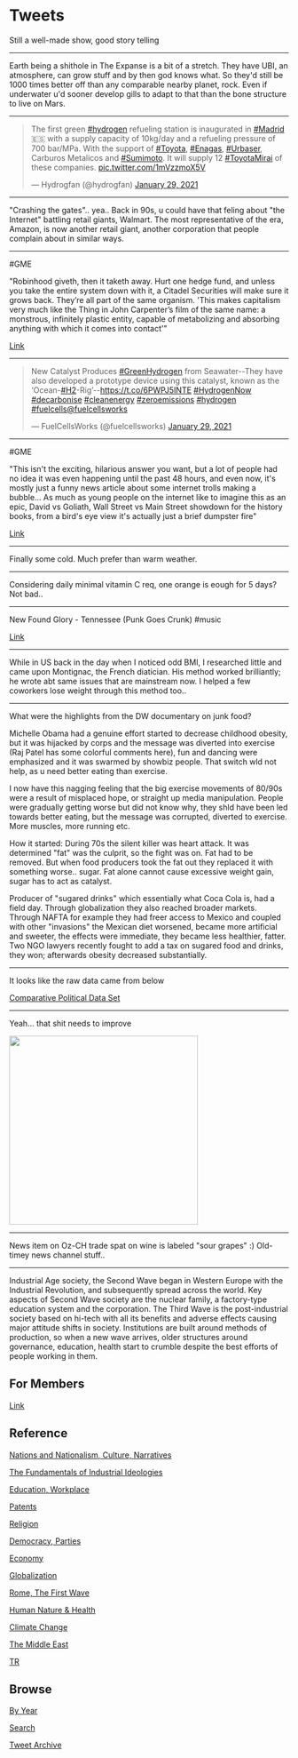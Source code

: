 # Tweets

Still a well-made show, good story telling

---

Earth being a shithole in The Expanse is a bit of a stretch. They have
UBI, an atmosphere, can grow stuff and by then god knows what. So
they'd still be 1000 times better off than any comparable nearby
planet, rock. Even if underwater u'd sooner develop gills to adapt to
that than the bone structure to live on Mars.

---


<blockquote class="twitter-tweet"><p lang="en" dir="ltr">The first green <a href="https://twitter.com/hashtag/hydrogen?src=hash&amp;ref_src=twsrc%5Etfw">#hydrogen</a> refueling station is inaugurated in <a href="https://twitter.com/hashtag/Madrid?src=hash&amp;ref_src=twsrc%5Etfw">#Madrid</a>🇪🇸 with a supply capacity of 10kg/day and a refueling pressure of 700 bar/MPa. With the support of <a href="https://twitter.com/hashtag/Toyota?src=hash&amp;ref_src=twsrc%5Etfw">#Toyota</a>, <a href="https://twitter.com/hashtag/Enagas?src=hash&amp;ref_src=twsrc%5Etfw">#Enagas</a>, <a href="https://twitter.com/hashtag/Urbaser?src=hash&amp;ref_src=twsrc%5Etfw">#Urbaser</a>, Carburos Metalicos and <a href="https://twitter.com/hashtag/Sumimoto?src=hash&amp;ref_src=twsrc%5Etfw">#Sumimoto</a>. It will supply 12 <a href="https://twitter.com/hashtag/ToyotaMirai?src=hash&amp;ref_src=twsrc%5Etfw">#ToyotaMirai</a> of these companies. <a href="https://t.co/1mVzzmoX5V">pic.twitter.com/1mVzzmoX5V</a></p>&mdash; Hydrogfan (@hydrogfan) <a href="https://twitter.com/hydrogfan/status/1355160769739042817?ref_src=twsrc%5Etfw">January 29, 2021</a></blockquote> <script async src="https://platform.twitter.com/widgets.js" charset="utf-8"></script>

---

"Crashing the gates".. yea.. Back in 90s, u could have that feling
about "the Internet" battling retail giants, Walmart. The most
representative of the era, Amazon, is now another retail giant,
another corporation that people complain about in similar ways.

---

\#GME

"Robinhood giveth, then it taketh away. Hurt one hedge fund, and
unless you take the entire system down with it, a Citadel Securities
will make sure it grows back. They’re all part of the same
organism. 'This makes capitalism very much like the Thing in John
Carpenter’s film of the same name: a monstrous, infinitely plastic
entity, capable of metabolizing and absorbing anything with which it
comes into contact'"

[Link](https://nymag.com/intelligencer/2021/01/gamestop-saga-shows-the-final-boss-is-capitalism.html)

---

<blockquote class="twitter-tweet"><p lang="en" dir="ltr">New Catalyst Produces <a href="https://twitter.com/hashtag/GreenHydrogen?src=hash&amp;ref_src=twsrc%5Etfw">#GreenHydrogen</a> from Seawater--They have also developed a prototype device using this catalyst, known as the ‘Ocean-<a href="https://twitter.com/hashtag/H2?src=hash&amp;ref_src=twsrc%5Etfw">#H2</a>-Rig’--<a href="https://t.co/6PWPJ5INTE">https://t.co/6PWPJ5INTE</a> <a href="https://twitter.com/hashtag/HydrogenNow?src=hash&amp;ref_src=twsrc%5Etfw">#HydrogenNow</a> <a href="https://twitter.com/hashtag/decarbonise?src=hash&amp;ref_src=twsrc%5Etfw">#decarbonise</a> <a href="https://twitter.com/hashtag/cleanenergy?src=hash&amp;ref_src=twsrc%5Etfw">#cleanenergy</a> <a href="https://twitter.com/hashtag/zeroemissions?src=hash&amp;ref_src=twsrc%5Etfw">#zeroemissions</a> <a href="https://twitter.com/hashtag/hydrogen?src=hash&amp;ref_src=twsrc%5Etfw">#hydrogen</a> <a href="https://twitter.com/hashtag/fuelcells?src=hash&amp;ref_src=twsrc%5Etfw">#fuelcells</a><a href="https://twitter.com/fuelcellsworks?ref_src=twsrc%5Etfw">@fuelcellsworks</a></p>&mdash; FuelCellsWorks (@fuelcellsworks) <a href="https://twitter.com/fuelcellsworks/status/1355140085088477187?ref_src=twsrc%5Etfw">January 29, 2021</a></blockquote> <script async src="https://platform.twitter.com/widgets.js" charset="utf-8"></script>

---

\#GME

"This isn't the exciting, hilarious answer you want, but a lot of
people had no idea it was even happening until the past 48 hours, and
even now, it's mostly just a funny news article about some internet
trolls making a bubble... As much as young people on the internet like
to imagine this as an epic, David vs Goliath, Wall Street vs Main
Street showdown for the history books, from a bird's eye view it's
actually just a brief dumpster fire"

[Link](https://www.reddit.com/r/AskReddit/comments/l7bl3z/brokers_of_reddit_how_crazy_is_it_where_you_work/gl64yau)

---

Finally some cold. Much prefer than warm weather.

---

Considering daily minimal vitamin C req, one orange is eough for 5
days? Not bad.. 

---

New Found Glory - Tennessee (Punk Goes Crunk) \#music

[Link](https://youtu.be/M8kpOz0qO08)

---

While in US back in the day when I noticed odd BMI, I researched
little and came upon Montignac, the French diatician. His method
worked brilliantly; he wrote abt same issues that are mainstream
now. I helped a few coworkers lose weight through this method too..

---

What were the highlights from the DW documentary on junk food?

Michelle Obama had a genuine effort started to decrease childhood
obesity, but it was hijacked by corps and the message was diverted
into exercise (Raj Patel has some colorful comments here), fun and
dancing were emphasized and it was swarmed by showbiz people. That
switch wld not help, as u need better eating than exercise.

I now have this nagging feeling that the big exercise movements of
80/90s were a result of misplaced hope, or straight up media
manipulation. People were gradually getting worse but did not know
why, they shld have been led towards better eating, but the message
was corrupted, diverted to exercise. More muscles, more running etc.

How it started: During 70s the silent killer was heart attack. It was
determined "fat" was the culprit, so the fight was on. Fat had to be
removed. But when food producers took the fat out they replaced it
with something worse.. sugar. Fat alone cannot cause excessive weight
gain, sugar has to act as catalyst.

Producer of "sugared drinks" which essentially what Coca Cola is, had
a field day. Through globalization they also reached broader
markets. Through NAFTA for example they had freer access to Mexico and
coupled with other "invasions" the Mexican diet worsened, became more
artificial and sweeter, the effects were immediate, they became less
healthier, fatter. Two NGO lawyers recently fought to add a tax on
sugared food and drinks, they won; afterwards obesity decreased
substantially.

---

It looks like the raw data came from below

[Comparative Political Data Set](https://www.cpds-data.org/index.php/data)

---

Yeah... that shit needs to improve

<img width="340" src="https://pbs.twimg.com/media/Es2xnbjXYAA1sUR?format=jpg&name=small"/>

---

News item on Oz-CH trade spat on wine is labeled "sour grapes" :)
Old-timey news channel stuff..

---

Industrial Age society, the Second Wave began in Western Europe with
the Industrial Revolution, and subsequently spread across the
world. Key aspects of Second Wave society are the nuclear family, a
factory-type education system and the corporation. The Third Wave is
the post-industrial society based on hi-tech with all its benefits and
adverse effects causing major attitude shifts in society. Institutions
are built around methods of production, so when a new wave arrives,
older structures around governance, education, health start to crumble
despite the best efforts of people working in them.

## For Members

[Link](https://thirdwave-members.herokuapp.com)

## Reference

[Nations and Nationalism, Culture, Narratives](/2013/02/nations-and-nationalism.md)

[The Fundamentals of Industrial Ideologies](/2011/04/fundamentals-of-industrial-ideologies.md)

[Education, Workplace](2017/09/education-workplace.md)

[Patents](/2018/09/patents.md)

[Religion](/2015/04/god-religion.md)

[Democracy, Parties](/2016/11/democracy.md)

[Economy](/2018/05/economy.md)

[Globalization](/2018/09/globalization.md)

[Rome, The First Wave](/2017/12/rome.md)

[Human Nature & Health](/2020/07/human-nature.md)

[Climate Change](/2018/12/climate.md)

[The Middle East](/2019/07/middleeast.md)

[TR](../tr)

## Browse

[By Year](years.md)

[Search](search.html)

[Tweet Archive](/tweets/README.md)


